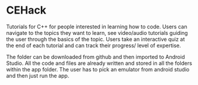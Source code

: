 # CEHack

Tutorials for C++ for people interested in learning how to code. Users can navigate to the topics they want to learn, see video/audio tutorials guiding the user through the basics of the topic. Users take an interactive quiz at the end of each tutorial and can track their progress/ level of expertise. 


The folder can be downloaded from github and then imported to Android Studio. All the code and files are already written and stored in all the folders within the app folder. The user has to pick an emulator from android studio and then just run the app. 
